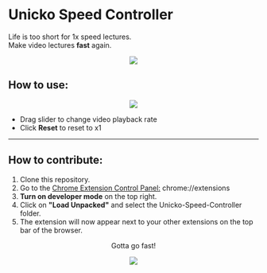 # Unicko Speed Controller
Life is too short for 1x speed lectures.\
Make video lectures **fast** again.
<p align="center"><img src="https://i.imgur.com/2wSAtLK.jpg"></p>

## How to use:
<p align="center"><img src="https://i.imgur.com/jAgifpz.png"></p>

* Drag slider to change video playback rate
* Click **Reset** to reset to x1
  
_______________
## How to contribute:
1. Clone this repository.
2. Go to the [Chrome Extension Control Panel:](chrome://extensions) chrome://extensions
3. **Turn on developer mode** on the top right.
4. Click on **"Load Unpacked"** and select the Unicko-Speed-Controller folder.
5. The extension will now appear next to your other extensions on the top bar of the browser.

<p align="center"> Gotta go fast! </p>

<p align="center"><img src="https://i.imgur.com/GQCu9nR.jpg"></p>
